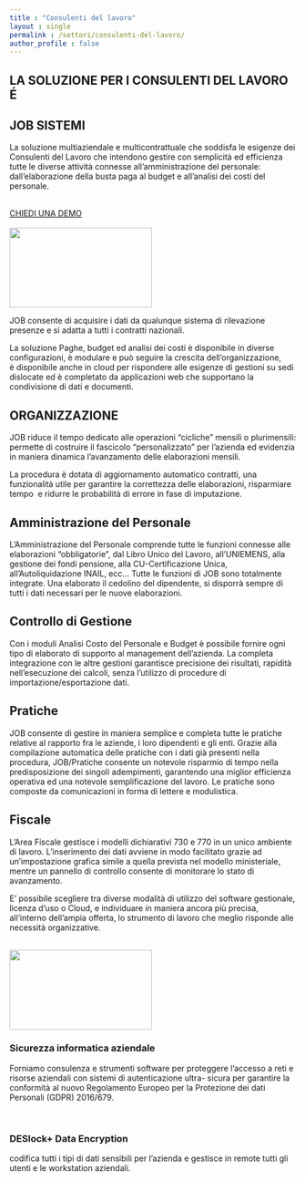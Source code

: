 ```yaml
---
title : "Consulenti del lavoro"
layout : single
permalink : /settori/consulenti-del-lavoro/
author_profile : false
---
```

## LA SOLUZIONE PER I CONSULENTI DEL LAVORO É

## JOB SISTEMI

La soluzione multiaziendale e multicontrattuale che soddisfa le esigenze dei Consulenti del Lavoro che intendono gestire con semplicità ed efficienza tutte le diverse attività connesse all&#8217;amministrazione del personale: dall’elaborazione della busta paga al budget e all’analisi dei costi del personale.

<a href="mailto:marketing@s1r.it" role="button"><br /> CHIEDI UNA DEMO<br /> </a>  
<img width="250" height="140" src="https://s1r.it/wp-content/uploads/2021/06/logo_job-e1623853343102.png" alt="" loading="lazy" /> 

JOB consente di acquisire i dati da qualunque sistema di rilevazione presenze e si adatta a tutti i contratti nazionali.

La soluzione Paghe, budget ed analisi dei costi è disponibile in diverse configurazioni, è modulare e può seguire la crescita dell’organizzazione, è disponibile anche in cloud per rispondere alle esigenze di gestioni su sedi dislocate ed è completato da applicazioni web che supportano la condivisione di dati e documenti.

## ORGANIZZAZIONE

JOB riduce il tempo dedicato alle operazioni &#8220;cicliche&#8221; mensili o plurimensili: permette di costruire il fascicolo &#8220;personalizzato&#8221; per l&#8217;azienda ed evidenzia in maniera dinamica l&#8217;avanzamento delle elaborazioni mensili.

La procedura è dotata di aggiornamento automatico contratti, una funzionalità utile per garantire la correttezza delle elaborazioni, risparmiare tempo  e ridurre le probabilità di errore in fase di imputazione.  

## Amministrazione del Personale  


L’Amministrazione del Personale comprende tutte le funzioni connesse alle elaborazioni &#8220;obbligatorie&#8221;, dal Libro Unico del Lavoro, all&#8217;UNIEMENS, alla gestione dei fondi pensione, alla CU-Certificazione Unica, all&#8217;Autoliquidazione INAIL, ecc… Tutte le funzioni di JOB sono totalmente integrate. Una elaborato il cedolino del dipendente, si disporrà sempre di tutti i dati necessari per le nuove elaborazioni.

## Controllo di Gestione  


Con i moduli Analisi Costo del Personale e Budget è possibile fornire ogni tipo di elaborato di supporto al management dell’azienda. La completa integrazione con le altre gestioni garantisce precisione dei risultati, rapidità nell&#8217;esecuzione dei calcoli, senza l&#8217;utilizzo di procedure di importazione/esportazione dati.

## Pratiche  


JOB consente di gestire in maniera semplice e completa tutte le pratiche relative al rapporto fra le aziende, i loro dipendenti e gli enti. Grazie alla compilazione automatica delle pratiche con i dati già presenti nella procedura, JOB/Pratiche consente un notevole risparmio di tempo nella predisposizione dei singoli adempimenti, garantendo una miglior efficienza operativa ed una notevole semplificazione del lavoro. Le pratiche sono composte da comunicazioni in forma di lettere e modulistica.

## Fiscale  


L&#8217;Area Fiscale gestisce i modelli dichiarativi 730 e 770 in un unico ambiente di lavoro. L&#8217;inserimento dei dati avviene in modo facilitato grazie ad un&#8217;impostazione grafica simile a quella prevista nel modello ministeriale, mentre un pannello di controllo consente di monitorare lo stato di avanzamento.

E’ possibile scegliere tra diverse modalità di utilizzo del software gestionale, licenza d’uso o Cloud, e individuare in maniera ancora più precisa, all&#8217;interno dell’ampia offerta, lo strumento di lavoro che meglio risponde alle necessità organizzative.

   
<img width="250" height="140" src="https://s1r.it/wp-content/uploads/2021/06/logo_job-e1623853343102.png" alt="" loading="lazy" /> 

### Sicurezza informatica aziendale  


Forniamo consulenza e strumenti software per proteggere l’accesso a reti e risorse aziendali con sistemi di autenticazione ultra- sicura per garantire la conformità al nuovo Regolamento Europeo per la Protezione dei dati Personali (GDPR) 2016/679.

​

### DESlock+ Data Encryption 

codifica tutti i tipi di dati sensibili per l’azienda e gestisce in remote tutti gli utenti e le workstation aziendali.
